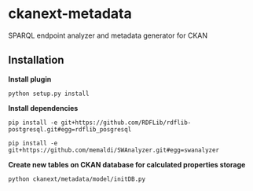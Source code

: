 ckanext-metadata
================

SPARQL endpoint analyzer and metadata generator for CKAN

 Installation
--------------

**Install plugin**

    python setup.py install

**Install dependencies**

    pip install -e git+https://github.com/RDFLib/rdflib-postgresql.git#egg=rdflib_posgresql

    pip install -e git+https://github.com/memaldi/SWAnalyzer.git#egg=swanalyzer
    
**Create new tables on CKAN database for calculated properties storage**

    python ckanext/metadata/model/initDB.py
